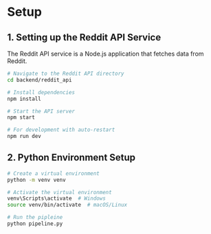 # Setup

## 1. Setting up the Reddit API Service

The Reddit API service is a Node.js application that fetches data from Reddit.

```bash
# Navigate to the Reddit API directory
cd backend/reddit_api

# Install dependencies
npm install

# Start the API server
npm start

# For development with auto-restart
npm run dev
```

## 2. Python Environment Setup

```bash
# Create a virtual environment
python -m venv venv

# Activate the virtual environment
venv\Scripts\activate  # Windows
source venv/bin/activate  # macOS/Linux

# Run the pipleine
python pipeline.py
```
